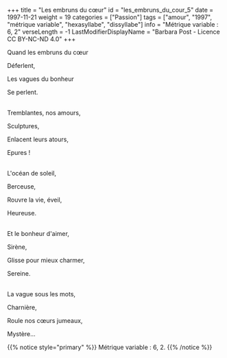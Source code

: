 +++
title = "Les embruns du cœur"
id = "les_embruns_du_cour_5"
date = 1997-11-21
weight = 19
categories = ["Passion"]
tags = ["amour", "1997", "métrique variable", "hexasyllabe", "dissyllabe"]
info = "Métrique variable : 6, 2"
verseLength = -1
LastModifierDisplayName = "Barbara Post - Licence CC BY-NC-ND 4.0"
+++

Quand les embruns du cœur

Déferlent,

Les vagues du bonheur

Se perlent.

 \
Tremblantes, nos amours,

Sculptures,

Enlacent leurs atours,

Epures !

 \
L'océan de soleil,

Berceuse,

Rouvre la vie, éveil,

Heureuse.

 \
Et le bonheur d'aimer,

Sirène,

Glisse pour mieux charmer,

Sereine.

 \
La vague sous les mots,

Charnière,

Roule nos cœurs jumeaux,

Mystère...

{{% notice style="primary" %}}
Métrique variable : 6, 2.
{{% /notice %}}
